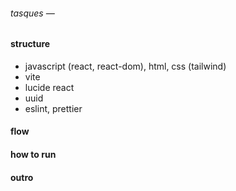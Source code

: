 ###### tasques —

#### structure

- javascript (react, react-dom), html, css (tailwind)
- vite
- lucide react
- uuid
- eslint, prettier

#### flow

#### how to run

#### outro